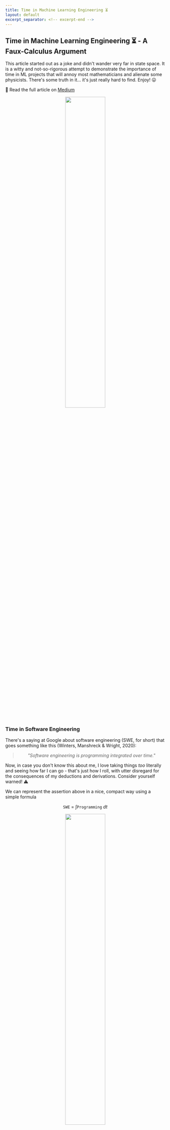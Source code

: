 ```yaml
---
title: Time in Machine Learning Engineering ⏳
layout: default
excerpt_separator: <!-- excerpt-end -->
---
```


<link rel="stylesheet" href="https://cdn.jsdelivr.net/npm/katex@0.16.4/dist/katex.min.css" crossorigin="anonymous">

## Time in Machine Learning Engineering ⏳ - A Faux-Calculus Argument

<!-- excerpt-start -->

This article started out as a joke and didn't wander very far in state space. It is a witty and not-so-rigorous attempt to demonstrate the importance of time in ML projects that will annoy most mathematicians and alienate some physicists. There's some truth in it... it's just really hard to find. Enjoy! 😛

📝 Read the full article on [Medium](https://medium.com/@joao.galego/time-in-machine-learning-engineering-a-faux-calculus-argument-90e197bfd17e)

<!-- excerpt-end -->

<div title="Lucy (2014)">
<center>
<img src="https://64.media.tumblr.com/2b5feaa49751740b2d3db53fa76c7de4/56de99839df08a15-ae/s500x750/4c03f53180d11e76555f733db7c69a679a31d59e.gif" width="50%"/>
</center>
</div>

### Time in Software Engineering

There's a saying at Google about software engineering (SWE, for short) that goes something like this (Winters, Manshreck & Wright, 2020):

<center>
<blockquote>
<i>"Software engineering is programming integrated over time."</i>
</blockquote>
</center>

Now, in case you don't know this about me, I love taking things *too* literally and seeing how far I can go - that's just how I roll, with utter disregard for the consequences of my deductions and derivations. Consider yourself warned! ⚠️

We can represent the assertion above in a nice, compact way using a simple formula

$$\texttt{SWE} ~=~ \int \texttt{Programming} ~dt$$

<div title="Software engineering is programming integrated over time">
<center>
<img src="/assets/images/swe_integral.png" width="50%"/>
</center>
</div>

The original quote doesn't specify start and end values for the integration, so we'll leave it [indefinite](https://mathworld.wolfram.com/IndefiniteIntegral.html) for now.

For lack of a better name, I'll call this method of using calculus (or something close to it) to represent catchy slogans and witty remarks "Faux Calculus".

<center>
<figure>
<img src="/assets/images/winston_how_to_speak.png" width="50%"/>
<figcaption>The late Patrick Winston using faux-calculus while delivering his annual talk on 'How to Speak' - an MIT tradition for over 40 years</figcaption>
</figure>
</center>

If there's one key insight we can take from all of this is that SWE is more than just writing code -- it's about maintaining that code *over time*.

In fact, engineering in general is *mostly* about creating things that will stand the test of time. We often use expressions like "future-proof", "long-term" and "reliable" to stress how important it is to build lasting solutions. 

In that sense, engineering can be described as a [functional](https://en.wikipedia.org/wiki/Functional_(mathematics)) (high-order operator, in CS terms) that integrates whatever you're building over time

{% katex display center %}
f \mapsto \texttt{E}[f] = \int f ~dt
{% endkatex %}

Using a [postfix notation](https://en.wikipedia.org/wiki/Reverse_Polish_notation), this can be represented as $$f\texttt{E}$$ - so that $$\texttt{SWE}$$ is really just $$\texttt{E}[\texttt{SW}]$$.

*"Ok"* I hear you say *"These formulas are cool and all"* (if you're a working mathematician, you're probably shouting at the screen and pulling your own hair at this point) *"But why are we making such a big fuss about time? What makes it so important?"*

Well, I'm glad you asked!

In case you haven't noticed, time *changes* everything ⌛ (Just read Percy Bysshe Shelley poem [Ozymandias](https://www.poetryfoundation.org/poems/46565/ozymandias)!)

<center>
<figure>
<img src="/assets/images/ozymandias.webp" width="50%"/>
<figcaption>"My name is Ozymandias, King of Kings; / Look on my Works, ye Mighty, and despair! / Nothing beside remains. Round the decay / Of that colossal Wreck, boundless and bare / The lone and level sands stretch far away."</figcaption>
</figure>
</center>

In the world of SW development, the effects of the passage of time are especially dire:

* Developers come and go
* Programming languages go out of style
* Frameworks go out of date
* Features turn old and obsolete (or worse, irrelevant)
* Code begets legacy code
* Documentation... well, don't get me started on documentation.

<center>
<figure>
<img src="/assets/images/heraclitus.jpg" width="50%"/>
<figcaption>According to platonic lore, the pre-socratic philosopher Heraclitus (AKA the weeping philosopher 😭) was one of the first to propose the idea that change is the only constant in the Universe (Πάντα ῥεῖ).</figcaption>
</figure>
</center>

In this constant flow of change (pun intended), the only solutions that thrive and prosper are the ones that react and adapt to change in a *timely* manner.

The ones that don't, the ones that choose the easy way, the "road most traveled", start to accrue debt… of the [technical](http://wiki.c2.com/?WardExplainsDebtMetaphor) kind.

Don't you just love a good economical metaphor, dear reader? 📈

Unlike the Graeberian notion of debt as a *"perversion of a promise"* (Graeber, 2011), technical debt is non-negotiable. If a project intends to keep the proverbial lights on, it needs to be repaid... in full (\*). This entails keeping up with all the "promises" made by the PM to the stakeholders when writing the [project charter](https://www.projectmanager.com/blog/project-charter) and by the SW engineers when documenting their code.

(\*) There's also the vaguely keynesian "keep throwing spaghetti at the wall until it sticks" approach - as long as the headcount is [strictly increasing](https://mathworld.wolfram.com/StrictlyIncreasingFunction.html) and the technical debt *per capita* is [decreasing](https://mathworld.wolfram.com/DecreasingFunction.html), we should be fine. [The Mythical Man-Month](https://en.wikipedia.org/wiki/Brooks%27s_law) crew probably wouldn't agree with this. But, to be honest, when it comes to finding economical solutions to technical debt, [there are probably goats behind every door](https://www.youtube.com/watch?v=4Lb-6rxZxx0) 🚪 $$\rightarrow$$ 🐐.

<center>
<figure>
<img src="/assets/images/dilbert_spaghetti.png" width="50%"/>
<figcaption>Dilbert on the old 'keep throwing spaghetti at the wall until it sticks' approach</figcaption>
</figure>
</center>

### Time in Machine Learning Engineering

It probably won't come as a surprise that ML projects are also prone to technical debt.

However, and therein lies the big difference to *vanilla* SW projects: much like [cultural onions](https://www.hyperkulturell.de/cultural-onion/) 🧅 and [icebergs](https://www.peacecorps.gov/educators/resources/culture-iceberg/) 🧊 or the [dark sector of our Universe](https://science.nasa.gov/astrophysics/focus-areas/what-is-dark-energy) 🌌, most of this debt is just lurking behind the scenes, virtually invisible to uninitiated and untrained eyes.

In a paper presented at NeurIPS, provocatively titled "Hidden Technical Debt in Machine Learning Systems" (AKA "Machine Learning: The High Interest Credit Card of Technical Debt" 💳), Sculley *et al.* (2015) argued that there are no "quick wins" in real-world ML systems and that nothing ever comes for "free".

Their simple representation of a ML system as a disjoint set of "boxes" is probably one of the most iconic and used images in the whole ML Operations (MLOps) literature. And for good reasons.

<center>
<figure>
<img src="/assets/images/sculley_hidden_technical_debt.png" width="50%"/>
<figcaption>Real-world ML systems are more than just ML code (Sculley <i>et al.</i>, 2015)</figcaption>
</figure>
</center>

It illustrates two very important yet often dismissed facts about real-world ML: 

1/ How complex ML development can be and 

2/ How small the "cool stuff" (ML code) is compared to everything else AKA "plumbing" (data, infrastructure, &c.).

Failing to acknowledge either 1 or 2 and their consequences will lead any promising ML endeavor to spiral out of control and crash. According to a [recent Gartner report](https://www.gartner.com/en/newsroom/press-releases/2022-08-22-gartner-survey-reveals-80-percent-of-executives-think-automation-can-be-applied-to-any-business-decision), around 90% of all AI and ML projects fail to deliver (!), and only half of them ever make it to production (!!!).

**Can we reverse this tendency? Something needs to change... but what?**

In the remainder of this article, I'll argue, using the same faux-calculus reasoning we applied to SWE, that ML practitioners everywhere should handle time more carefully, and explore what that means for Machine Learning Engineering (MLE).

Let's start with the basics...

Nowadays, when delivering an ML 101 presentation, it has become standard practice to include a slide comparing traditional programming and ML, with strong claims about how much of a 'paradigm shift' it is to go from one to the other (Thomas Kuhn is probably rolling in his grave 🪦).

This often translates to something along the lines of

<center>
<figure>
<img src="/assets/images/ml_vs_traditional_programming.png" width="50%"/>
<figcaption>ML vs Traditional Programming (source: <a href="https://www.oreilly.com/library/view/deep-learning-with/9781788624336/a7a045c6-b0e2-437c-892d-1e61c11446bf.xhtml">O'Reilly</a>)</figcaption>
</figure>
</center>

or, focusing only on the ML portion

<center>
<figure>
<img src="/assets/images/ml_code_plus_data.png" width="50%"/>
<figcaption>ML = Code + Data (source: <a href="https://builtin.com/machine-learning/mlops">BuiltIn</a>)</figcaption>
</figure>
</center>

These are often abbreviated as

{% katex display center %}
\texttt{ML} ~=~ \texttt{Code} + \texttt{Data}
{% endkatex %}

For most ML applications, however, this picture is *too* simplistic.

A better alternative, put forward in Martin Fowler's [Continuous Delivery for ML (CD4ML)](https://martinfowler.com/articles/cd4ml.html) article, involves the notion of **3 axis of change**

<center>
<figure>
<img src="/assets/images/ml_axis_of_change.png" width="50%"/>
<figcaption>Martin Fowler's 3 axis of change - Data, Model and Code</figcaption>
</figure>
</center>

which can be summarized as

{% katex display center %}
\texttt{ML} ~=~ \texttt{Code} + \texttt{Data} + \texttt{Model}
{% endkatex %}

You probably see where I'm going with this, right?

Let's apply the engineering ($$\texttt{E}$$) operator to our new definition

{% katex display center %}
\texttt{MLE} ~=~ \int \texttt{Code} + \texttt{Data} + \texttt{Model} ~dt
{% endkatex %}

We can translate this into something more readable

<center>
<blockquote>
<i>MLE is just a bunch of stuff summed up together, integrated over time</i>
</blockquote>
</center>

Sounds ominous, doesn't it? Too bad it's dead wrong!

As any freshman calculus student knows (integration-wise, that's probably the only thing most of them know by the time they graduate), the [sum rule of Integration](https://www.mathdoubts.com/integral-sum-rule/) tells us that

<center>
<blockquote>
<i>The integral of the sum is the sum of the integrals</i>
</blockquote>
</center>

<center>
<figure>
<img src="/assets/images/xkcd_differentiation_and_integration.png" width="50%"/>
<figcaption>Differentiation vs Integration (source: <a href="https://xkcd.com/2117/">xkcd</a>)</figcaption>
</figure>
</center>

So, in simple terms, our formula is just telling us that

{% katex display center %}
\texttt{MLE} ~=~ \int \texttt{Code} ~dt + \int \texttt{Data} ~dt + \int \texttt{Model} ~dt
{% endkatex %}

If we equate $$\texttt{Code}$$ with $$\texttt{Programming}$$ (which is debatable to be sure, but let's keep with it for now), then we're basically saying that

<center>
<blockquote>
<i>MLE is just good old SWE, data engineering and something we don't yet know what to call or how to handle, summed up together</i>
</blockquote>
</center>

which is a gross oversimplification.

By the way, just in case you're wondering about this, I'm assuming that every term in that integral has an explicit time dependence. 

Schematically, this can be represented as

{% katex display center %}
\texttt{Data} ~=~ \texttt{Data}(t)
{% endkatex %}

{% katex display center %}
\texttt{Model} ~=~ \texttt{Model}(t)
{% endkatex %}

{% katex display center %}
\texttt{Code} ~=~ \texttt{Code}(t)
{% endkatex %}

If this were not the case, then each one of these "terms", at least w. r. t. time, would be a trivial matter to solve.

So what's wrong with this line of reasoning? And how, if at all, can we fix it?

There are two main issues with our initial approach.

The first is that the definitions above don't really take into account the close dependencies between the 3 axis of change.

<center>
<figure>
<img src="/assets/images/ml_axis_of_change_dependencies.png" width="30%"/>
<figcaption>Interdependencies between the 3 axis of change</figcaption>
</figure>
</center>

$$\texttt{Model}$$ relies heavily on the quality of the $$\texttt{Data}$$ used for training, validation and testing - the old *"Garbage In, Garbage Out"* (GIGO) dictum.

On the other hand, $$\texttt{Code}$$ needs to adapt both to the $$\texttt{Model}$$ used for inference and the $$\texttt{Data}$$ that is fed into it.

In faux calculus, we can easily represent these relations by adding a few arguments

{% katex display center %}
\texttt{Data} ~=~ \texttt{Data}(t)
{% endkatex %}

{% katex display center %}
\texttt{Model} ~=~ \texttt{Model}(\texttt{Data}, t)
{% endkatex %}

{% katex display center %}
\texttt{Code} ~=~ \texttt{Code}(\texttt{Data}, \texttt{Model}, t)
{% endkatex %}

The question of whether $$\texttt{Model}$$ depends *explicitly* on time is a matter of philosophical debate.

Making copious use of the [chain rule](https://en.wikipedia.org/wiki/Chain_rule), we can start asking some deep questions about *any* ML system:

1/ How does the $$\texttt{Data}$$ change over time?

{% katex display center %}
\frac{d~\texttt{Data}}{d t}
{% endkatex %}

And, if you're feeling fanciful, if $$(X, y)$$ is a dataset containing input variables $$X$$ and target values $$y$$, how can we distinguish data drift ($$X$$ changes) from concept drift ($$X \rightarrow y$$ changes) within the faux calculus framework (Quiñonero-Candela *et al.*, 2009)?

2/ Is there an effective way to deal with $$\texttt{Model}$$ drift?

{% katex display center %}
\frac{d~\texttt{Model}}{d t} = \frac{\partial~\texttt{Model}}{\partial~\texttt{Data}} \frac{d~\texttt{Data}}{d t} + \frac{\partial~\texttt{Model}}{\partial t}
{% endkatex %}

3/ Can $$\texttt{Code}$$ be decoupled from $$\texttt{Model}$$ changes?

{% katex display center %}
\frac{d~\texttt{Code}}{d t} = \frac{\partial~\texttt{Code}}{\partial~\texttt{Data}} \frac{d~\texttt{Data}}{d t} + \cancel{\frac{\partial~\texttt{Code}}{\partial~\texttt{Model}}} \frac{d~\texttt{Model}}{d t} + \frac{\partial~\texttt{Code}}{\partial t}
{% endkatex %}

Finally, there's the (erroneous) assumption that we can just *sum everything up* and call it a day.

As any ML engineer will tell you, reality is probably closer to something like this

{% katex display center %}
\texttt{MLE} ~=~ \int^{EOL}_{idea} L(\texttt{Data}, \texttt{Model}, \texttt{Code}, \texttt{Data}', \texttt{Model}', \texttt{Code}', t) ~dt
{% endkatex %}

where the prime (') represents a derivative w.r.t. time and $$EOL$$ (end-of-life) indicates the inevitable demise of the ML system - hopefully, at a point far into the future.

Using Winstonian notation, we can easily produce a [data-centric](https://www.youtube.com/watch?v=06-AZXmwHjo) version - why is it or is it not true that [we spend most of our time in or around data?](https://www.forbes.com/sites/gilpress/2016/03/23/data-preparation-most-time-consuming-least-enjoyable-data-science-task-survey-says/?sh=49cc65ec6f63)

{% katex display center %}
\texttt{MLE} ~=~ \int^{EOL}_{idea} L({\huge\texttt{Data}}, {\tiny\texttt{Model}}, \texttt{Code}, {\huge\texttt{Data}'}, {\tiny\texttt{Model}'}, \texttt{Code}', t) ~dt
{% endkatex %}

<center>
<figure>
<img src="/assets/images/data_pareto.jpg" width="75%"/>
<figcaption>If you’re seeing 80/20 patterns everywhere, you may be suffering from <b>Paretolia</b> - a pareidolic tendency to see instances of Pareto’s principle where there are none — please consult your physician for personalized medical advice ⚕️ (source: <a href="https://medium.com/@joao.galego/time-in-machine-learning-engineering-a-faux-calculus-argument-90e197bfd17e">Forbes</a>)</figcaption>
</figure>
</center>

The $$L$$ function is mostly problem- and system-dependent, and it's actual form is usually unknown - sometimes even unknowable.

The takeaway message, if there's one, is that the *dynamics* of applying engineering principles to ML systems of any kind is something really tricky (Paleyes, Urma & Lawrence, 2020), not to be trifled with.

Mind you, some problems do have solutions (Lakshmanan, Robinson & Munn, 2021), but those only cover edge cases and require reading a bunch of [O RLY books](https://dev.to/rly).

<center>
<figure>
<img src="/assets/images/burkov_mle_lifecycle.png" width="75%"/>
<figcaption>An example of an MLE lifecycle (Burkov, 2020)</figcaption>
</figure>
</center>

If you're a physics nerd like me, you probably noticed that I called that function [$$L$$](https://en.wikipedia.org/wiki/Lagrangian_mechanics) ([*nudge *nudge *wink *wink](https://www.youtube.com/watch?v=STTL-jOrnDQ)).

Without getting into [variational calculus](https://en.wikipedia.org/wiki/Calculus_of_variations) (which is probably well beyond the scope of this essay) or defining exactly what $$L$$ is (pssst, it involves the kinetic and potential energies of the ML system, whatever those are), then there seems to be a link between the [Principle of Stationary Action](https://www.damtp.cam.ac.uk/user/nsm10/PrincLeaAc.pdf)

{% katex display center %}
\delta S = 0
{% endkatex %}

<center>
<figure>
<img src="/assets/images/feynman_action_principle.jpg" width="75%"/>
<figcaption>Feynman lecturing on the principle of least action (source: <a href="https://www.feynmanlectures.caltech.edu/II_19.html">Caltech</a>)</figcaption>
</figure>
</center>

which states that, in some sense, nature *always* finds an "optimal way", and $$\texttt{MLE}$$

{% katex display center %}
\delta~\texttt{MLE} = 0
{% endkatex %}

This connection is probably deep and insightful, but since I'm not really sure what to make of it (yet!), this is probably a good place to stop.

As Wittgenstein famously wrote in his *[Tractatus Logico-Philosophicus](https://www.gutenberg.org/ebooks/5740)* (1921):

<center>
<blockquote>
<i>"Wovon man nicht sprechen kann, darüber muss man schweigen"</i><br>
(Whereof one cannot speak, thereof one must be silent)
</blockquote>
</center>

**To be continued... or not (whatever)**

<div title="Mind blown!!!">
<center>
<img src="/assets/images/mind_blown_explosion.gif" width="50%"/>
</center>
</div>

### References

#### Links

* (Builtin) [MLOps: Machine Learning as an Engineering Discipline](https://builtin.com/machine-learning/mlops)
* (ChristopherGS) [Monitoring Machine Learning Models in Production](https://christophergs.com/machine%20learning/2020/03/14/how-to-monitor-machine-learning-models/)
* (DeepLearning.AI) [A Chat with Andrew on MLOps: From Model-centric to Data-centric AI](https://www.youtube.com/watch?v=06-AZXmwHjo)
* (Forbes) [Cleaning Big Data: Most Time-Consuming, Least Enjoyable Data Science Task, Survey Says](https://www.forbes.com/sites/gilpress/2016/03/23/data-preparation-most-time-consuming-least-enjoyable-data-science-task-survey-says/?sh=6590f0fa6f63)
* (Gartner) [Gartner Survey Reveals 80% of Executives Think Automation Can Be Applied to Any Business Decision](https://www.gartner.com/en/newsroom/press-releases/2022-08-22-gartner-survey-reveals-80-percent-of-executives-think-automation-can-be-applied-to-any-business-decision)
* (InfoWorld) [Why AI investments fail to deliver](https://www.infoworld.com/article/3639028/why-ai-investments-fail-to-deliver.html)
* (MartinFowler) [Continuous Delivery for Machine Learning](https://martinfowler.com/articles/cd4ml.html)
* (Medium) [Andrej Karpathy on Software 2.0](https://karpathy.medium.com/software-2-0-a64152b37c35)
* (Towards Data Science) [Machine Learning in Production: why you should care about data and concept drift](https://towardsdatascience.com/machine-learning-in-production-why-you-should-care-about-data-and-concept-drift-d96d0bc907fb)
* (VentureBeat) [Why do 87% of data science projects never make it into production?](https://venturebeat.com/ai/why-do-87-of-data-science-projects-never-make-it-into-production/)

#### Articles

* (Paleyes, Urma & Lawrence, 2020) [Challenges in deploying machine learning: a survey of case studies](https://arxiv.org/abs/2011.09926)
* (Sculley *et al.*, 2015) [Hidden technical debt in machine learning systems](https://papers.nips.cc/paper/2015/file/86df7dcfd896fcaf2674f757a2463eba-Paper.pdf)

#### Books

* (Burkov, 2020) [Machine Learning Engineering](http://www.mlebook.com/wiki/doku.php)
* (Graeber, 2011) [Debt: The First 5000 Years](https://www.amazon.com/Debt-First-5-000-Years/dp/1612191290)
* (Lakshmanan, Robinson & Munn, 2021) [Machine Learning Design Patterns: Solutions to Common Challenges in Data Preparation, Model Building, and MLOps](https://www.oreilly.com/library/view/machine-learning-design/9781098115777/)
* (Quiñonero-Candela *et al.*, 2009) [Dataset Shift in Machine Learning](https://mitpress.mit.edu/9780262545877/dataset-shift-in-machine-learning/)
* (Winters, Manshreck & Wright, 2020) [Software Engineering at Google: Lessons Learned from Programming Over Time](https://abseil.io/resources/swe-book)